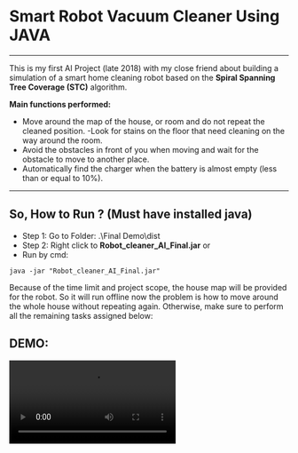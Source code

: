 # Smart Robot Vacuum Cleaner Using JAVA
---
This is my first AI Project (late 2018) with my close friend about building a simulation of a smart home cleaning robot based on the **Spiral Spanning Tree Coverage (STC)** algorithm.

**Main functions performed:**
- Move around the map of the house, or room and do not repeat the cleaned position.
-Look for stains on the floor that need cleaning on the way around the room.
- Avoid the obstacles in front of you when moving and wait for the obstacle to move to another place.
- Automatically find the charger when the battery is almost empty (less than or equal to 10%).

----
## So, How to Run ? **(Must have installed java)**

- Step 1: Go to Folder: .\Final Demo\dist
- Step 2: Right click to **Robot_cleaner_AI_Final.jar**
or
 - Run by cmd:
 ```
 java -jar "Robot_cleaner_AI_Final.jar" 
 ```
Because of the time limit and project scope, the house map will be provided for the robot. So it will run offline
now the problem is how to move around the whole house without repeating again. Otherwise, make sure to perform all the remaining tasks assigned below:

## DEMO:
<video src="./Smart_Robot Cleaner_demo.mp4"></video>
